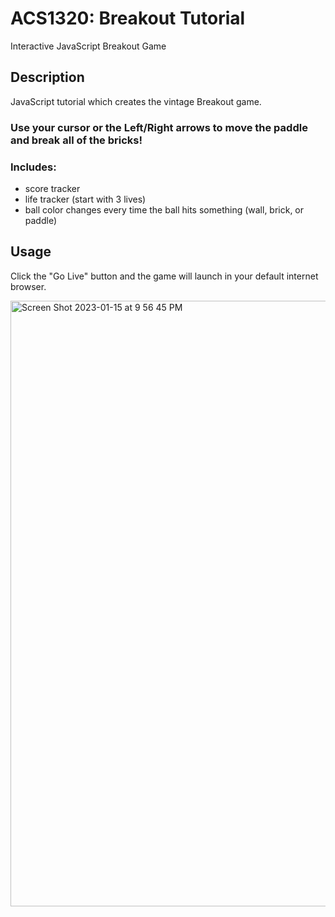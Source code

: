 # ACS1320: Breakout Tutorial
Interactive JavaScript Breakout Game

## Description
JavaScript tutorial which creates the vintage Breakout game.

### Use your cursor or the Left/Right arrows to move the paddle and break all of the bricks!
### Includes:
- score tracker
- life tracker (start with 3 lives)
- ball color changes every time the ball hits something (wall, brick, or paddle)


## Usage
Click the "Go Live" button and the game will launch in your default internet browser.


<img width="969" alt="Screen Shot 2023-01-15 at 9 56 45 PM" src="https://user-images.githubusercontent.com/112434021/212601739-cce705ad-182b-4adf-b876-0b7890868fd2.png">
